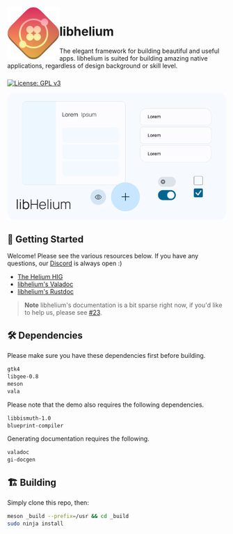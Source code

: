 <img align="left" style="vertical-align: middle" width="120" height="120" src="Helium.png">

# libhelium

The elegant framework for building beautiful and useful apps. libhelium is suited for building amazing native applications, regardless of design background or skill level.

###

[![License: GPL v3](https://img.shields.io/badge/License-GPL%20v3-blue.svg)](http://www.gnu.org/licenses/gpl-3.0)

![Demo Screenshot](demo.png)

<!-- TODO(lleyton): Installation -->

## 🚀 Getting Started

Welcome! Please see the various resources below. If you have any questions, our [Discord](https://discord.gg/BHNfGewTXX) is always open :)

<!-- TODO: Proper getting started tutorial, and much much more docs -->

- [The Helium HIG](https://developer.fyralabs.com/helium/hig/introduction)
- [libhelium's Valadoc](https://docs.developers.tauos.co/libhelium/libhelium-1/index.htm)
- [libhelium's Rustdoc](https://docs.developers.tauos.co/rust/libhelium/index.html)

> **Note**
> libhelium's documentation is a bit sparse right now, if you'd like to help us, please see [#23](https://github.com/tau-OS/libhelium/issues/23).

## 🛠️ Dependencies

Please make sure you have these dependencies first before building.

```bash
gtk4
libgee-0.8
meson
vala
```

Please note that the demo also requires the following dependencies.

```bash
libbismuth-1.0
blueprint-compiler
```

Generating documentation requires the following.

```bash
valadoc
gi-docgen
```

## 🏗️ Building

Simply clone this repo, then:

```bash
meson _build --prefix=/usr && cd _build
sudo ninja install
```

<!-- ## 🖼️ Showcase

<img src="showcase/abacus.png" alt="Abacus" width="50%">

[Abacus](https://github.com/tau-OS/abacus)

<img src="showcase/nixie.png" alt="Nixie" width="50%">

[Nixie](https://github.com/tau-OS/nixie)

Made an application in libhelium? Make a pull request and add it to our showcase! -->
